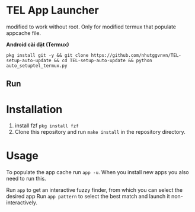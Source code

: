 # TEL App Launcher

modified to work without root. Only for modified termux that populate appcache file.

**Android cài đặt (Termux)**

    pkg install git -y && git clone https://github.com/nhutggvnvn/TEL-setup-auto-update && cd TEL-setup-auto-update && python auto_setuptel_termux.py


 Run
----

# Installation

1. install fzf `pkg install fzf`
2. Clone this repository and run `make install` in the repository directory.

# Usage

To populate the app cache run `app -u`. When you install new apps you also need to run this.

Run `app` to get an interactive fuzzy finder, from which you can select the desired app
Run `app pattern` to select the best match and launch it non-interactively.


